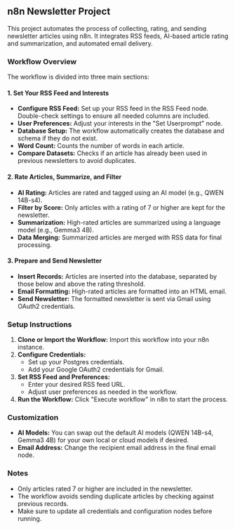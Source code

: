 ## n8n Newsletter Project

This project automates the process of collecting, rating, and sending newsletter articles using n8n. It integrates RSS feeds, AI-based article rating and summarization, and automated email delivery.

### **Workflow Overview**

The workflow is divided into three main sections:

#### 1. Set Your RSS Feed and Interests

- **Configure RSS Feed:** Set up your RSS feed in the RSS Feed node. Double-check settings to ensure all needed columns are included.
- **User Preferences:** Adjust your interests in the "Set Userprompt" node.
- **Database Setup:** The workflow automatically creates the database and schema if they do not exist.
- **Word Count:** Counts the number of words in each article.
- **Compare Datasets:** Checks if an article has already been used in previous newsletters to avoid duplicates.


#### 2. Rate Articles, Summarize, and Filter

- **AI Rating:** Articles are rated and tagged using an AI model (e.g., QWEN 14B-s4).
- **Filter by Score:** Only articles with a rating of 7 or higher are kept for the newsletter.
- **Summarization:** High-rated articles are summarized using a language model (e.g., Gemma3 4B).
- **Data Merging:** Summarized articles are merged with RSS data for final processing.


#### 3. Prepare and Send Newsletter

- **Insert Records:** Articles are inserted into the database, separated by those below and above the rating threshold.
- **Email Formatting:** High-rated articles are formatted into an HTML email.
- **Send Newsletter:** The formatted newsletter is sent via Gmail using OAuth2 credentials.


### **Setup Instructions**

1. **Clone or Import the Workflow:**
Import this workflow into your n8n instance.
2. **Configure Credentials:**
    - Set up your Postgres credentials.
    - Add your Google OAuth2 credentials for Gmail.
3. **Set RSS Feed and Preferences:**
    - Enter your desired RSS feed URL.
    - Adjust user preferences as needed in the workflow.
4. **Run the Workflow:**
Click "Execute workflow" in n8n to start the process.

### **Customization**

- **AI Models:**
You can swap out the default AI models (QWEN 14B-s4, Gemma3 4B) for your own local or cloud models if desired.
- **Email Address:**
Change the recipient email address in the final email node.


### **Notes**

- Only articles rated 7 or higher are included in the newsletter.
- The workflow avoids sending duplicate articles by checking against previous records.
- Make sure to update all credentials and configuration nodes before running.
